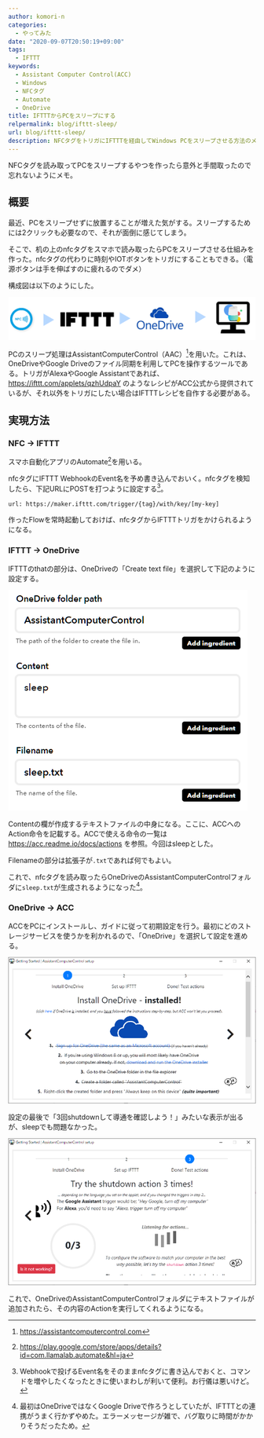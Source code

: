 ```yaml
---
author: komori-n
categories:
  - やってみた
date: "2020-09-07T20:50:19+09:00"
tags:
  - IFTTT
keywords:
  - Assistant Computer Control(ACC)
  - Windows
  - NFCタグ
  - Automate
  - OneDrive
title: IFTTTからPCをスリープにする
relpermalink: blog/ifttt-sleep/
url: blog/ifttt-sleep/
description: NFCタグをトリガにIFTTTを経由してWindows PCをスリープさせる方法のメモ
---
```


NFCタグを読み取ってPCをスリープするやつを作ったら意外と手間取ったので忘れないようにメモ。

## 概要

最近、PCをスリープせずに放置することが増えた気がする。スリープするためには2クリックも必要なので、それが面倒に感じてしまう。

そこで、机の上のnfcタグをスマホで読み取ったらPCをスリープさせる仕組みを作った。nfcタグの代わりに時刻やIOTボタンをトリガにすることもできる。（電源ボタンは手を伸ばすのに疲れるのでダメ）

構成図は以下のようにした。

![システム構成図](ifttt-1.png "構成図")

PCのスリープ処理はAssistantComputerControl（AAC）[^1]を用いた。これは、OneDriveやGoogle Driveのファイル同期を利用してPCを操作するツールである。トリガがAlexaやGoogle Assistantであれば、<https://ifttt.com/applets/qzhUdpaY> のようなレシピがACC公式から提供されているが、それ以外をトリガにしたい場合はIFTTTレシピを自作する必要がある。

[^1]: <https://assistantcomputercontrol.com>

## 実現方法

### NFC -&gt; IFTTT

スマホ自動化アプリのAutomate[^2]を用いる。

[^2]: <https://play.google.com/store/apps/details?id=com.llamalab.automate&hl=ja>

nfcタグにIFTTT WebhookのEvent名を予め書き込んでおいく。nfcタグを検知したら、下記URLにPOSTを打つように設定する[^3]。

[^3]: Webhookで投げるEvent名をそのままnfcタグに書き込んでおくと、コマンドを増やしたくなったときに使いまわしが利いて便利。お行儀は悪いけど。

```text
url: https://maker.ifttt.com/trigger/{tag}/with/key/[my-key]
```

作ったFlowを常時起動しておけば、nfcタグからIFTTTトリガをかけられるようになる。

### IFTTT -&gt; OneDrive

IFTTTのthatの部分は、OneDriveの「Create text file」を選択して下記のように設定する。

![IFTTTにおけるパラメータ設定方法](image.png "IFTTT設定")

Contentの欄が作成するテキストファイルの中身になる。ここに、ACCへのAction命令を記載する。ACCで使える命令の一覧は <https://acc.readme.io/docs/actions> を参照。今回はsleepとした。

Filenameの部分は拡張子が`.txt`であれば何でもよい。

これで、nfcタグを読み取ったらOneDriveのAssistantComputerControlフォルダに`sleep.txt`が生成されるようになった[^4]。

[^4]: 最初はOneDriveではなくGoogle Driveで作ろうとしていたが、IFTTTとの連携がうまく行かずやめた。エラーメッセージが雑で、バグ取りに時間がかかりそうだったため。

### OneDrive -&gt; ACC

ACCをPCにインストールし、ガイドに従って初期設定を行う。最初にどのストレージサービスを使うかを利かれるので、「OneDrive」を選択して設定を進める。

![ACCの初期設定画面](image-1.png "ACCの初期設定")

設定の最後で「3回shutdownして導通を確認しよう！」みたいな表示が出るが、sleepでも問題なかった。

![ACCの導通確認](image-2.png)

これで、OneDriveのAssistantComputerControlフォルダにテキストファイルが追加されたら、その内容のActionを実行してくれるようになる。
